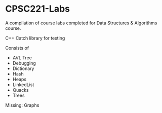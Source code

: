 # CPSC221-Labs

A compilation of course labs completed for Data Structures & Algorithms course.

C++
Catch library for testing


Consists of
- AVL Tree
- Debugging
- Dictionary
- Hash
- Heaps
- LinkedList
- Quacks
- Trees

Missing: Graphs
